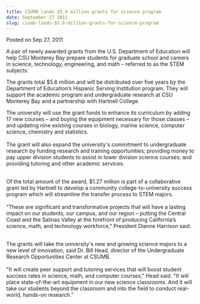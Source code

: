 ```yaml
---
title: CSUMB lands $5.6 million grants for science program
date: September 27 2011
slug: csumb-lands-$5.6-million-grants-for-science-program
---
```


 



<span class="date">Posted on Sep 27, 2011    </span>
<p>A pair of newly awarded grants from the U.S. Department of
Education will help CSU Monterey Bay prepare students for graduate
school and careers in science, technology, engineering, and math &#x2013;
referred to as the STEM subjects.</p>
<p>The grants total $5.6 million and will be distributed over five
years by the Department of Education&#x2019;s Hispanic Serving Institution
program. They will support the academic program and undergraduate
research at CSU Monterey Bay and a partnership with Hartnell
College.</p>
<p>The university will use the grant funds to enhance its
curriculum by adding 17 new courses &#x2013; and buying the equipment
necessary for those classes &#x2013; and updating nine existing courses in
biology, marine science, computer science, chemistry and
statistics.<br>
<br>
The grant will also expand the university&apos;s commitment to
undergraduate research by funding research and training
opportunities; providing money to pay upper division students to
assist in lower division science courses; and providing tutoring
and other academic services.</br></br></p>
<p>Of the total amount of the award, $1.27 million is part of a
collaborative grant led by Hartnell to develop a community
college-to-university success program which will streamline the
transfer process to STEM majors.<br>
<br>
&quot;These are significant and transformative projects that will have a
lasting impact on our students, our campus, and our region &#x2013;
putting the Central Coast and the Salinas Valley at the forefront
of producing California&#x2019;s science, math, and technology workforce,&#x201D;
President Dianne Harrison said.</br></br></p>
<p>The grants will take the university&apos;s new and growing science
majors to a new level of innovation, said Dr. Bill Head, director
of the Undergraduate Research Opportunities Center at CSUMB.<br>
<br>
&quot;It will create peer support and tutoring services that will boost
student success rates in science, math, and computer courses,&quot; Head
said. &quot;It will place state-of-the-art equipment in our new science
classrooms. And it will take our students beyond the classroom and
into the field to conduct real-world, hands-on research.&#x201D;<br>
&#xA0;</br></br></br></p>





```

